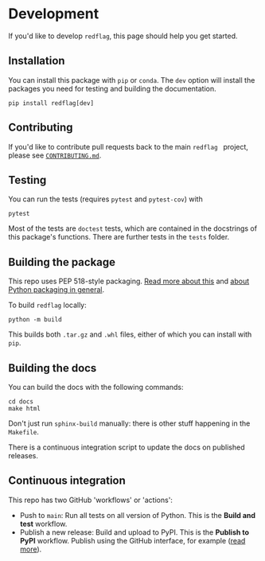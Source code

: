 # Development

If you'd like to develop `redflag`, this page should help you get started.


## Installation

You can install this package with `pip` or `conda`. The `dev` option will install the packages you need for testing and building the documentation.

    pip install redflag[dev]


## Contributing

If you'd like to contribute pull requests back to the main `redflag ` project, please see [`CONTRIBUTING.md`](https://github.com/scienxlab/redflag/blob/main/CONTRIBUTING.md).


## Testing

You can run the tests (requires `pytest` and `pytest-cov`) with

    pytest

Most of the tests are `doctest` tests, which are contained in the docstrings of this package's functions. There are further tests in the `tests` folder.


## Building the package

This repo uses PEP 518-style packaging. [Read more about this](https://setuptools.pypa.io/en/latest/build_meta.html) and [about Python packaging in general](https://packaging.python.org/en/latest/tutorials/packaging-projects/).

To build `redflag` locally:

    python -m build

This builds both `.tar.gz` and `.whl` files, either of which you can install with `pip`.


## Building the docs

You can build the docs with the following commands:

    cd docs
    make html

Don't just run `sphinx-build` manually: there is other stuff happening in the `Makefile`.

There is a continuous integration script to update the docs on published releases.


## Continuous integration

This repo has two GitHub 'workflows' or 'actions':

- Push to `main`: Run all tests on all version of Python. This is the **Build and test** workflow.
- Publish a new release: Build and upload to PyPI. This is the **Publish to PyPI** workflow. Publish using the GitHub interface, for example ([read more](https://docs.github.com/en/repositories/releasing-projects-on-github/managing-releases-in-a-repository)).
